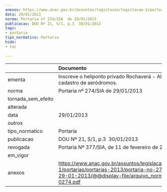 ```yaml
---
anexos: https://www.anac.gov.br/assuntos/legislacao/legislacao-1/portarias/portarias-2013/portaria-no-274-sia-de-29-01-2013/@@display-file/arquivo_norma/PA2013-0274.pdf
data: 29/01/2013
norma: Portaria nº 274/SIA  de 29/01/2013
publicacao: DOU Nº 21, S/1, p.3  30/01/2013
tags:
- portaria
tipo_normatico: Portaria
hide: 
- toc 
 
---
```


|                    | Documento                                                                                                                                                        |
|:-------------------|:-----------------------------------------------------------------------------------------------------------------------------------------------------------------|
| ementa             | Inscreve o heliponto privado Rochaverá - Alfa (SP) no cadastro de aeródromos.                                                                                    |
| norma              | Portaria nº 274/SIA  de 29/01/2013                                                                                                                               |
| tornada_sem_efeito |                                                                                                                                                                  |
| alterada           |                                                                                                                                                                  |
| data               | 29/01/2013                                                                                                                                                       |
| outros             |                                                                                                                                                                  |
| tipo_normatico     | Portaria                                                                                                                                                         |
| publicacao         | DOU Nº 21, S/1, p.3  30/01/2013                                                                                                                                  |
| revogada           | Portaria Nº 377/SIA, de 11 de fevereiro de 2015                                                                                                                  |
| em_vigor           |                                                                                                                                                                  |
| anexos             | https://www.anac.gov.br/assuntos/legislacao/legislacao-1/portarias/portarias-2013/portaria-no-274-sia-de-29-01-2013/@@display-file/arquivo_norma/PA2013-0274.pdf |